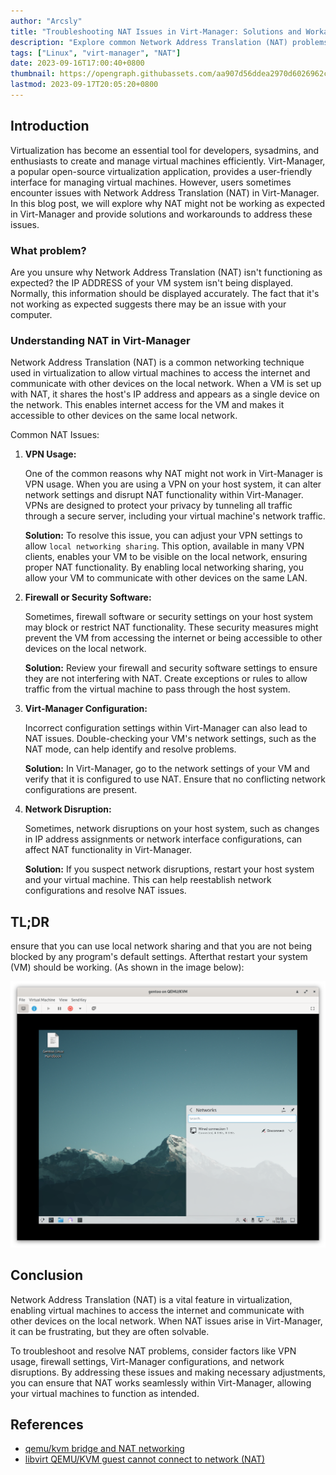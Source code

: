 ```yaml
---
author: "Arcsly"
title: "Troubleshooting NAT Issues in Virt-Manager: Solutions and Workarounds"
description: "Explore common Network Address Translation (NAT) problems in Virt-Manager and learn how to resolve them with helpful solutions and workarounds."
tags: ["Linux", "virt-manager", "NAT"]
date: 2023-09-16T17:00:40+0800
thumbnail: https://opengraph.githubassets.com/aa907d56ddea2970d6026962c3ac12bccbcfb51c439680bb0fff8112684f1e26/virt-manager/virt-manager
lastmod: 2023-09-17T20:05:20+0800
---
```


## Introduction

Virtualization has become an essential tool for developers, sysadmins, and enthusiasts to create and manage virtual machines efficiently. Virt-Manager, a popular open-source virtualization application, provides a user-friendly interface for managing virtual machines. However, users sometimes encounter issues with Network Address Translation (NAT) in Virt-Manager. In this blog post, we will explore why NAT might not be working as expected in Virt-Manager and provide solutions and workarounds to address these issues.

### What problem?

Are you unsure why Network Address Translation (NAT) isn't functioning as expected? the IP ADDRESS of your VM system  isn't being displayed. Normally, this information should be displayed accurately. The fact that it's not working as expected suggests there may be an issue with your computer.

### Understanding NAT in Virt-Manager

Network Address Translation (NAT) is a common networking technique used in virtualization to allow virtual machines to access the internet and communicate with other devices on the local network. When a VM is set up with NAT, it shares the host's IP address and appears as a single device on the network. This enables internet access for the VM and makes it accessible to other devices on the same local network.

Common NAT Issues:

1. **VPN Usage:**
   
   One of the common reasons why NAT might not work in Virt-Manager is VPN usage. When you are using a VPN on your host system, it can alter network settings and disrupt NAT functionality within Virt-Manager. VPNs are designed to protect your privacy by tunneling all traffic through a secure server, including your virtual machine's network traffic.

   **Solution:** To resolve this issue, you can adjust your VPN settings to allow `local networking sharing`. This option, available in many VPN clients, enables your VM to be visible on the local network, ensuring proper NAT functionality. By enabling local networking sharing, you allow your VM to communicate with other devices on the same LAN.

2. **Firewall or Security Software:**

   Sometimes, firewall software or security settings on your host system may block or restrict NAT functionality. These security measures might prevent the VM from accessing the internet or being accessible to other devices on the local network.

   **Solution:** Review your firewall and security software settings to ensure they are not interfering with NAT. Create exceptions or rules to allow traffic from the virtual machine to pass through the host system.

3. **Virt-Manager Configuration:**

   Incorrect configuration settings within Virt-Manager can also lead to NAT issues. Double-checking your VM's network settings, such as the NAT mode, can help identify and resolve problems.

   **Solution:** In Virt-Manager, go to the network settings of your VM and verify that it is configured to use NAT. Ensure that no conflicting network configurations are present.

4. **Network Disruption:**

   Sometimes, network disruptions on your host system, such as changes in IP address assignments or network interface configurations, can affect NAT functionality in Virt-Manager.

   **Solution:** If you suspect network disruptions, restart your host system and your virtual machine. This can help reestablish network configurations and resolve NAT issues.

## TL;DR

ensure that you can use local network sharing and that you are not being blocked by any program's default settings. Afterthat restart your system (VM) should be working. (As shown in the image below):

![done](./done.png)

## Conclusion

Network Address Translation (NAT) is a vital feature in virtualization, enabling virtual machines to access the internet and communicate with other devices on the local network. When NAT issues arise in Virt-Manager, it can be frustrating, but they are often solvable.

To troubleshoot and resolve NAT problems, consider factors like VPN usage, firewall settings, Virt-Manager configurations, and network disruptions. By addressing these issues and making necessary adjustments, you can ensure that NAT works seamlessly within Virt-Manager, allowing your virtual machines to function as intended.

## References

- [qemu/kvm bridge and NAT networking](https://onion.tube/watch?v=DYpaX4BnNlg)
- [libvirt QEMU/KVM guest cannot connect to network (NAT)](https://unix.stackexchange.com/questions/696940/libvirt-qemu-kvm-guest-cannot-connect-to-network-nat)